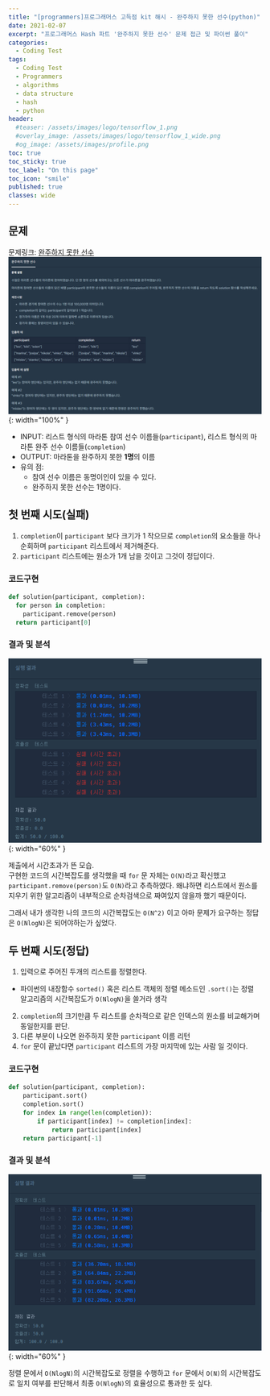 ```yaml
---
title: "[programmers]프로그래머스 고득점 kit 해시 - 완주하지 못한 선수(python)"
date: 2021-02-07
excerpt: "프로그래머스 Hash 파트 '완주하지 못한 선수' 문제 접근 및 파이썬 풀이"
categories:
  - Coding Test
tags:
  - Coding Test
  - Programmers
  - algorithms
  - data structure
  - hash
  - python
header:
  #teaser: /assets/images/logo/tensorflow_1.png
  #overlay_image: /assets/images/logo/tensorflow_1_wide.png
  #og_image: /assets/images/profile.png
toc: true
toc_sticky: true
toc_label: "On this page"
toc_icon: "smile"
published: true
classes: wide
---
```

## 문제
문제링크: [완주하지 못한 선수](https://programmers.co.kr/learn/courses/30/lessons/42576)
![](/assets/images/coding-test/42576/problem.png){: width="100%" }

- INPUT: 리스트 형식의 마라톤 참여 선수 이름들(`participant`), 리스트 형식의 마라톤 완주 선수 이름들(`completion`)
- OUTPUT: 마라톤을 완주하지 못한 **1명**의 이름
- 유의 점:
  - 참여 선수 이름은 동명이인이 있을 수 있다.
  - 완주하지 못한 선수는 1명이다.


## 첫 번째 시도(실패)
1. `completion`이 `participant` 보다 크기가 1 작으므로 `completion`의 요소들을 하나 순회하며 `participant` 리스트에서 제거해준다.
2. `participant` 리스트에는 원소가 1개 남을 것이고 그것이 정답이다.

### 코드구현
```python
def solution(participant, completion):
  for person in completion:
    participant.remove(person)
  return participant[0]
```
### 결과 및 분석
![](/assets/images/coding-test/42576/try1.png){: width="60%" }  

제출에서 시간초과가 뜬 모습.  
구현한 코드의 시간복잡도를 생각했을 때 `for` 문 자체는 `O(N)`라고 확신했고 `participant.remove(person)`도 `O(N)`라고 추측하였다. 왜냐하면 리스트에서 원소를 지우기 위한 알고리즘이 내부적으로 순차검색으로 짜여있지 않을까 했기 때문이다.

그래서 내가 생각한 나의 코드의 시간복잡도는 `O(N^2)` 이고 아마 문제가 요구하는 정답은 `O(NlogN)`은 되어야하는가 싶었다.

## 두 번째 시도(정답)
1. 입력으로 주어진 두개의 리스트를 정렬한다. 
  - 파이썬의 내장함수 `sorted()` 혹은 리스트 객체의 정렬 메소드인 `.sort()`는 정렬 알고리즘의 시간복잡도가 `O(NlogN)`을 쓸거라 생각
2. `completion`의 크기만큼 두 리스트를 순차적으로 같은 인덱스의 원소를 비교해가며 동일한지를 판단.
3. 다른 부분이 나오면 완주하지 못한 `participant` 이름 리턴
4. `for` 문이 끝났다면 `participant` 리스트의 가장 마지막에 있는 사람 일 것이다.

### 코드구현
```python
def solution(participant, completion):
    participant.sort()
    completion.sort()
    for index in range(len(completion)):
        if participant[index] != completion[index]:
            return participant[index]      
    return participant[-1]
```

### 결과 및 분석
![](/assets/images/coding-test/42576/try2.png){: width="60%" }  

정렬 문에서 `O(NlogN)`의 시간복잡도로 정렬을 수행하고 `for` 문에서 `O(N)`의 시간복잡도로 일치 여부를 판단해서 최종 `O(NlogN)`의 효율성으로 통과한 듯 싶다.

